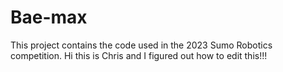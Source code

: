 # Bae-max
This project contains the code used in the 2023 Sumo Robotics competition.
Hi this is Chris and I figured out how to edit this!!!